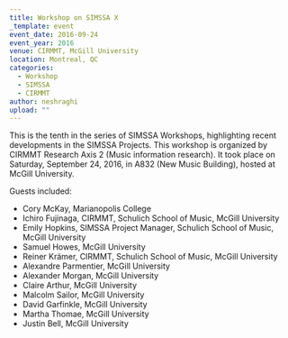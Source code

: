 ```yaml
---
title: Workshop on SIMSSA X
_template: event
event_date: 2016-09-24
event_year: 2016
venue: CIRMMT, McGill University
location: Montreal, QC
categories:
  - Workshop
  - SIMSSA
  - CIRMMT
author: neshraghi
upload: ""
---
```


This is the tenth in the series of SIMSSA Workshops, highlighting recent developments in the SIMSSA Projects. This workshop is organized by CIRMMT Research Axis 2 (Music information research). It took place on Saturday, September 24, 2016, in A832 (New Music Building), hosted at McGill University.

Guests included:

* Cory McKay, Marianopolis College
* Ichiro Fujinaga, CIRMMT, Schulich School of Music, McGill University
* Emily Hopkins, SIMSSA Project Manager, Schulich School of Music, McGill University
* Samuel Howes, McGill University
* Reiner Krämer, CIRMMT, Schulich School of Music, McGill University
* Alexandre Parmentier, McGill University
* Alexander Morgan, McGill University
* Claire Arthur, McGill University
* Malcolm Sailor, McGill University
* David Garfinkle, McGill University
* Martha Thomae, McGill University
* Justin Bell, McGill University
